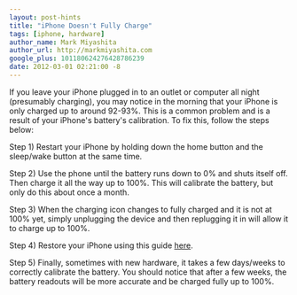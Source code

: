 ```yaml
---
layout: post-hints
title: "iPhone Doesn't Fully Charge"
tags: [iphone, hardware]
author_name: Mark Miyashita
author_url: http://markmiyashita.com
google_plus: 101180624276428786239
date: 2012-03-01 02:21:00 -8
---
```


If you leave your iPhone plugged in to an outlet or computer all night (presumably charging), you may notice in the morning that your iPhone is only charged up to around 92-93%. This is a common problem and is a result of your iPhone's battery's calibration. To fix this, follow the steps below:

Step 1) Restart your iPhone by holding down the home button and the sleep/wake button at the same time.

Step 2) Use the phone until the battery runs down to 0% and shuts itself off. Then charge it all the way up to 100%. This will calibrate the battery, but only do this about once a month.

Step 3) When the charging icon changes to fully charged and it is not at 100% yet, simply unplugging the device and then replugging it in will allow it to charge up to 100%.

Step 4) Restore your iPhone using this guide <a href="/how-to-restore-your-iphone-ipod-touch-or-ipad/">here</a>.

Step 5) Finally, sometimes with new hardware, it takes a few days/weeks to correctly calibrate the battery. You should notice that after a few weeks, the battery readouts will be more accurate and be charged fully up to 100%.
